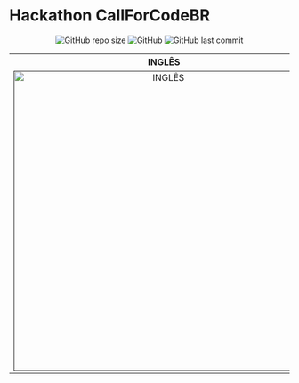 # Hackathon CallForCodeBR

<p align="center">
  <img alt="GitHub repo size" src="https://img.shields.io/github/repo-size/gpd38/desafioShaweeCallForCodeBR?color=blue">
  <img alt="GitHub" src="https://img.shields.io/github/license/gpd38/desafioShaweeCallForCodeBR?color=green">
  <img alt="GitHub last commit" src="https://img.shields.io/github/last-commit/gpd38/desafioShaweeCallForCodeBR?color=red">
</p>

<table style="width:100%">
  <tr>
    <th>INGLÊS</th>
    <th>PORTUGUÊS</th> 
  </tr>
  <tr>
    <td align="center"><a href=""><img src="https://raw.githubusercontent.com/gpd38/desafioShaweeCallForCodeBR/main/imgReadme/brasil.png" width="540" heigth="500" alt="INGLÊS" /></a></td>
    <td align="center"><a href=""><img src="https://raw.githubusercontent.com/gpd38/desafioShaweeCallForCodeBR/main/imgReadme/usa.png" width="500" heigth="500" alt="PORTUGUÊS" /></a></td>
  </tr>
</table>